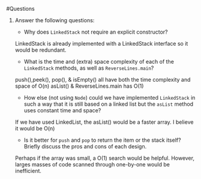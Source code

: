 #Questions

1. Answer the following questions:
   - Why does `LinkedStack` not require an explicit constructor?
   
   LinkedStack is already implemented with a LinkedStack interface so it would be redundant.
   
   - What is the time and (extra) space complexity of each of the `LinkedStack` methods, as well as `ReverseLines.main`?
   
   push(),peek(), pop(), & isEmpty() all have both the time complexity and space of O(n)
   asList() & ReverseLines.main has O(1)
   
   - How else (not using `Node`) could we have implemented `LinkedStack` in such a way that it is still based on a linked list but the `asList` method uses constant time and space?
   
   If we have used LinkedList, the asList() would be a faster array. I believe it would be O(n)
   
   - Is it better for `push` and `pop` to return the item or the stack itself?
    Briefly discuss the pros and cons of each design.
    
    Perhaps if the array was small, a O(1) search would be helpful. However, larges masses of code scanned through one-by-one would be inefficient. 
